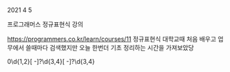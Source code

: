 2021 4 5

프로그래머스 정규표현식 강의


https://programmers.co.kr/learn/courses/11
정규표현식 대학교때 처음 배우고 업무에서 쓸때마다 검색했지만
오늘 한번더 기초 정리하는 시간을 가져보았당

0\d{1,2}[ -]?\d{3,4}[ -]?\d{3,4}
